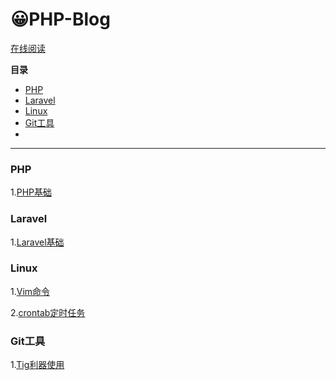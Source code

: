 # 😀PHP-Blog

[在线阅读](https://treestreetcat.github.io/PHP-Blog/)



**目录**

- [PHP](#PHP)
- [Laravel](#Laravel)
- [Linux](#Linux)
- [Git工具](#Git工具)
- 



***



### PHP
1.[PHP基础](docs/PHP/PHP基础.md)



### Laravel

1.[Laravel基础](docs/Laravel/Laravel基础.md)



### Linux
1.[Vim命令](docs/Linux/Vim命令.md)

2.[crontab定时任务](docs/其他/crontab.md)




### Git工具

1.[Tig利器使用](docs/Git/Tig利器使用.md)



### 

